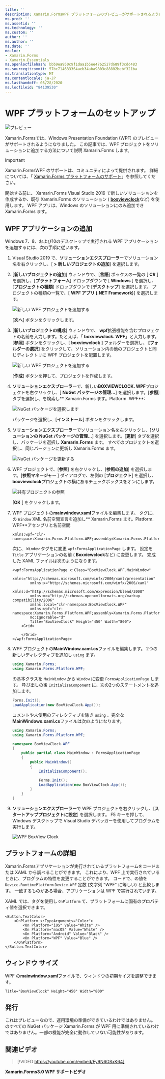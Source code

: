 ```yaml
---
title: ''
description: Xamarin.FormsWPF プラットフォームのプレビューがサポートされるようになりました
ms.prod: ''
ms.assetid: ''
ms.technology: ''
ms.custom: ''
author: ''
ms.author: ''
ms.date: ''
no-loc:
- Xamarin.Forms
- Xamarin.Essentials
ms.openlocfilehash: bbb9ea950c9f1daa1b5ee4762527d689f3cdd483
ms.sourcegitcommit: 57bc714633364aeb34aba9803e88802bebf321ba
ms.translationtype: MT
ms.contentlocale: ja-JP
ms.lasthandoff: 05/28/2020
ms.locfileid: "84139530"
---
```

# <a name="wpf-platform-setup"></a>WPF プラットフォームのセットアップ

![プレビュー](~/media/shared/preview.png)

Xamarin.Formsでは、Windows Presentation Foundation (WPF) のプレビューがサポートされるようになりました。 この記事では、WPF プロジェクトをソリューションに追加する方法について説明 Xamarin.Forms します。

> [!IMPORTANT]
> Xamarin.FormsWPF のサポートは、コミュニティによって提供されます。 詳細については、「 [ Xamarin.Forms プラットフォームのサポート](https://github.com/xamarin/Xamarin.Forms/wiki/Platform-Support)」を参照してください。

開始する前に、 Xamarin.Forms Visual Studio 2019 で新しいソリューションを作成するか、既存 Xamarin.Forms のソリューション ( [**boxviewclock**](https://docs.microsoft.com/samples/xamarin/xamarin-forms-samples/boxview-boxviewclock)など) を使用します。 WPF アプリは、Windows のソリューションにのみ追加でき Xamarin.Forms ます。

## <a name="add-a-wpf-application"></a>WPF アプリケーションの追加

Windows 7、8、および10のデスクトップで実行される WPF アプリケーションを追加するには、次の手順に従います。

1. Visual Studio 2019 で、**ソリューションエクスプローラー**でソリューション名を右クリックし、[ **> 新しいプロジェクトの追加**] を選択します。

2. [**新しいプロジェクトの追加**] ウィンドウで、[**言語**] ボックスの一覧の [ **C#** ] を選択し、[**プラットフォーム**] ドロップダウンで [ **Windows** ] を選択し、[**プロジェクトの種類**] ドロップダウンで [**デスクトップ**] を選択します。 プロジェクトの種類の一覧で、[ **WPF アプリ (.NET Framework)**] を選択します。

    ![新しい WPF プロジェクトを追加する](wpf-images/add-project.png "新しい WPF プロジェクトを追加する")

    [**次へ**] ボタンをクリックします。

3. [**新しいプロジェクトの構成**] ウィンドウで、 **wpf**拡張機能を含むプロジェクトの名前を入力します。たとえば、「 **boxviewclock. WPF**」と入力します。 [**参照**] ボタンをクリックし、[ **boxviewclock** ] フォルダーを選択し、 **[フォルダーの選択]** をクリックして、ソリューション内の他のプロジェクトと同じディレクトリに WPF プロジェクトを配置します。

    ![新しい WPF プロジェクトを追加する](wpf-images/configure-project.png "新しい WPF プロジェクトを追加する")

    [**作成**] ボタンを押して、プロジェクトを作成します。

4. **ソリューションエクスプローラー**で、新しい**BOXVIEWCLOCK. WPF**プロジェクトを右クリックし、[ **NuGet パッケージの管理...**] を選択します。[**参照**] タブを選択し、を検索し** Xamarin.Forms ます。Platform. WPF**:

    ![NuGet パッケージを選択します](wpf-images/select-nuget-package.png "NuGet パッケージを選択します")

    パッケージを選択し、[**インストール**] ボタンをクリックします。

5. **ソリューションエクスプローラー**でソリューション名を右クリックし、[**ソリューションの NuGet パッケージの管理...**] を選択します。[**更新**] タブを選択し、パッケージを選択し **Xamarin.Forms** ます。 すべてのプロジェクトを選択し、同じバージョンに更新し Xamarin.Forms ます。

    ![NuGet パッケージを更新する](wpf-images/update-nuget-package.png "NuGet パッケージを更新する")

6. WPF プロジェクトで、[**参照**] を右クリックし、[**参照の追加**] を選択します。[**参照マネージャー** ] ダイアログで、左側の [**プロジェクト**] を選択し、 **boxviewclock**プロジェクトの横にあるチェックボックスをオンにします。

    ![共有プロジェクトの参照](wpf-images/reference-shared-project.png "共有プロジェクトの参照")

    **[OK** ] をクリックします。

7. WPF プロジェクトの**mainwindow.xaml**ファイルを編集します。 タグに、の `Window` XML 名前空間宣言を追加し** Xamarin.Forms ます。Platform. WPF**アセンブリと名前空間:

    ```xaml
    xmlns:wpf="clr-namespace:Xamarin.Forms.Platform.WPF;assembly=Xamarin.Forms.Platform.WPF"
    ```

    次に、 `Window` タグをに変更 `wpf:FormsApplicationPage` します。 設定を `Title` アプリケーションの名前 ( **Boxviewclock**など) に変更します。 完成した XAML ファイルは次のようになります。

    ```xaml
    <wpf:FormsApplicationPage x:Class="BoxViewClock.WPF.MainWindow"
            xmlns="http://schemas.microsoft.com/winfx/2006/xaml/presentation"
            xmlns:x="http://schemas.microsoft.com/winfx/2006/xaml"
            xmlns:d="http://schemas.microsoft.com/expression/blend/2008"
            xmlns:mc="http://schemas.openxmlformats.org/markup-compatibility/2006"
            xmlns:local="clr-namespace:BoxViewClock.WPF"
            xmlns:wpf="clr-namespace:Xamarin.Forms.Platform.WPF;assembly=Xamarin.Forms.Platform.WPF"            
            mc:Ignorable="d"
            Title="BoxViewClock" Height="450" Width="800">
        <Grid>

        </Grid>
    </wpf:FormsApplicationPage>
    ```

8. WPF プロジェクトの**MainWindow.xaml.cs**ファイルを編集します。 2つの新しいディレクティブを追加し `using` ます。

    ```csharp
    using Xamarin.Forms;
    using Xamarin.Forms.Platform.WPF;
    ```

    の基本クラスを `MainWindow` から `Window` に変更 `FormsApplicationPage` します。 呼び出しの後 `InitializeComponent` に、次の2つのステートメントを追加します。

    ```csharp
    Forms.Init();
    LoadApplication(new BoxViewClock.App());
    ```

    コメントや未使用のディレクティブを除き `using` 、完全な**MainWindows.xaml.cs**ファイルは次のようになります。

    ```csharp
    using Xamarin.Forms;
    using Xamarin.Forms.Platform.WPF;

    namespace BoxViewClock.WPF
    {
        public partial class MainWindow : FormsApplicationPage
        {
            public MainWindow()
            {
                InitializeComponent();

                Forms.Init();
                LoadApplication(new BoxViewClock.App());
            }
        }
    }
    ```

9. **ソリューションエクスプローラー**で WPF プロジェクトを右クリックし、[**スタートアッププロジェクトに設定**] を選択します。 F5 キーを押して、Windows デスクトップで Visual Studio デバッガーを使用してプログラムを実行します。

    ![WPF BoxView Clock](wpf-images/wpf-boxviewclock.png "WPF BoxView Clock" )

## <a name="platform-specifics"></a>プラットフォームの詳細

Xamarin.Formsアプリケーションが実行されているプラットフォームをコードまたは XAML から調べることができます。 これにより、WPF 上で実行されているときに、プログラムの特性を変更することができます。 コードで、の値を `Device.RuntimePlatform` `Device.WPF` 定数 (文字列 "WPF" に等しい) と比較します。 一致するものがある場合、アプリケーションは WPF で実行されています。

XAML では、タグを使用し `OnPlatform` て、プラットフォームに固有のプロパティ値を選択できます。

```xaml
<Button.TextColor>
    <OnPlatform x:TypeArguments="Color">
        <On Platform="iOS" Value="White" />
        <On Platform="macOS" Value="White" />
        <On Platform="Android" Value="Black" />
        <On Platform="WPF" Value="Blue" />
    </OnPlatform>
</Button.TextColor>
```

## <a name="window-size"></a>ウィンドウ サイズ

WPF の**mainwindow.xaml**ファイルで、ウィンドウの初期サイズを調整できます。

```xaml
Title="BoxViewClock" Height="450" Width="800"
```

## <a name="issues"></a>発行

これはプレビューなので、運用環境の準備ができているわけではありません。 のすべての NuGet パッケージ Xamarin.Forms が WPF 用に準備されているわけではありません。一部の機能が完全に動作していない可能性があります。

## <a name="related-video"></a>関連ビデオ

> [!VIDEO https://youtube.com/embed/Fy9N6OSxK64]

**Xamarin.Forms3.0 WPF サポートビデオ**
